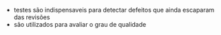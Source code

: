 - testes são indispensaveis para detectar defeitos que ainda escaparam das revisões
- são utilizados para avaliar o grau de qualidade 
